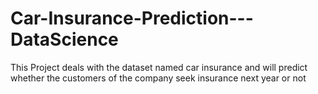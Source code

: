 # Car-Insurance-Prediction---DataScience
This Project deals with the dataset named car insurance and will predict whether the customers of the company seek insurance next year or not
